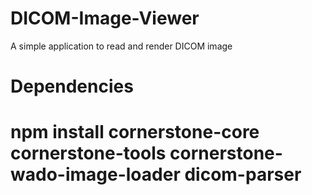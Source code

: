 # DICOM-Image-Viewer

A simple application to read and render DICOM image

# Dependencies

# npm install cornerstone-core cornerstone-tools cornerstone-wado-image-loader dicom-parser
